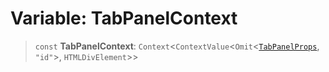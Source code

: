 # Variable: TabPanelContext

> `const` **TabPanelContext**: `Context`\<`ContextValue`\<`Omit`\<[`TabPanelProps`](../type-aliases/TabPanelProps.md), `"id"`\>, `HTMLDivElement`\>\>
